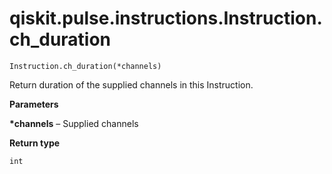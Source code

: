 # qiskit.pulse.instructions.Instruction.ch\_duration

`Instruction.ch_duration(*channels)`

Return duration of the supplied channels in this Instruction.

**Parameters**

**\*channels** – Supplied channels

**Return type**

`int`
